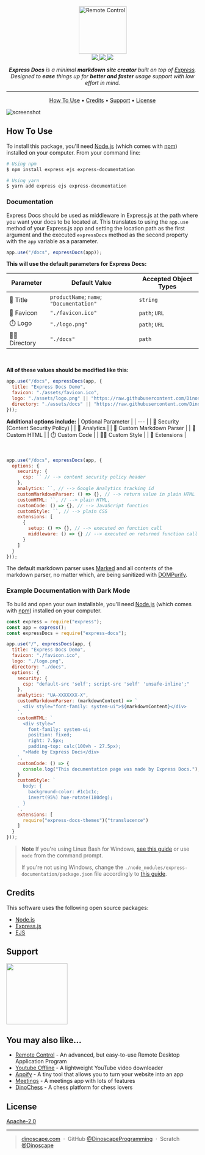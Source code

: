 <p align="center">
  <a href="https://DinoscapeProgramming.github.io/Remote-Control">
    <picture>
      <source height="125" media="(prefers-color-scheme: dark)" srcset="https://raw.githubusercontent.com/DinoscapeProgramming/Express-Documentation/master/docs/static/logo-dark.svg">
      <img height="125" alt="Remote Control" src="https://raw.githubusercontent.com/DinoscapeProgramming/Express-Documentation/master/docs/static/logo.svg">
    </picture>
  </a>
  <br>
  <a href="https://www.npmjs.com/package/express-documentation">
    <img src="https://badge.fury.io/js/express-documentation.svg">
  </a>
  <a href="https://opensource.org/license/apache-2-0">
    <img src="https://img.shields.io/badge/License-Apache%202.0-brightgreen.svg">
  </a>
  <a href="https://www.npmjs.com/package/express-documentation?activeTab=dependencies">
    <img src="https://img.shields.io/badge/Dependencies-up%20to%20date-brightgreen.svg">
  </a>
</p>
<p align="center">
  <em><b>Express Docs</b> is a minimal <b>markdown site creator</b> built on top of <a href="https://expressjs.com" target="_blank">Express</a>. Designed to <b>ease</b> things up for <b>better and faster</b> usage support with low effort in mind.</em>
</p>

---

<p align="center">
  <a href="#how-to-use">How To Use</a> •
  <a href="#credits">Credits</a> •
  <a href="#support">Support</a> •
  <a href="#license">License</a>
</p>

![screenshot](https://raw.githubusercontent.com/DinoscapeProgramming/Express-Docs/master/docs/static/demonstration.gif)

## How To Use

To install this package, you'll need [Node.js](https://nodejs.org/en/download/) (which comes with [npm](http://npmjs.com)) installed on your computer. From your command line:

```bash
# Using npm
$ npm install express ejs express-documentation

# Using yarn
$ yarn add express ejs express-documentation
```

### Documentation
Express Docs should be used as middleware in Express.js at the path where you want your docs to be located at. This translates to using the `app.use` method of your Express.js app and setting the location path as the first argument and the executed `expressDocs` method as the second property with the `app` variable as a parameter.

```js
app.use("/docs", expressDocs(app));
```

**This will use the default parameters for Express Docs:**

| Parameter | Default Value | Accepted Object Types |
| --- | --- | --- |
| 📲 Title | `productName`; `name`; `"Documentation"` | `string` |
| 🎨 Favicon | `"./favicon.ico"` | `path`; `URL` |
| ⏱️ Logo | `"./logo.png"` | `path`; `URL` |
| 👨‍💻 Directory | `"./docs"` | `path` |

<br />

**All of these values should be modified like this:**
```js
app.use("/docs", expressDocs(app, {
  title: "Express Docs Demo",
  favicon: "./assets/favicon.ico",
  logo: "./assets/logo.png" || "https://raw.githubusercontent.com/DinoscapeProgramming/Remote-Control/main/server/assets/logo.svg",
  directory: "./assets/docs" || "https://raw.githubusercontent.com/DinoscapeProgramming/Remote-Control/main/server/assets/favicon.ico"
}));
```

**Additional options include:**
| Optional Parameter |
| --- |
| 🥷 Security (Content Security Policy) |
| 🧭 Analytics |
| 📲 Custom Markdown Parser |
| 🎨 Custom HTML |
| ⏱️ Custom Code |
| 👨‍💻 Custom Style |
| 💱 Extensions |

<br />

```js
app.use("/docs", expressDocs(app, {
  options: {
    security: {
      csp: `` // --> content security policy header
    },
    analytics: ``, // --> Google Analytics tracking id
    customMarkdownParser: () => {}, // --> return value in plain HTML
    customHTML: ``, // --> plain HTML,
    customCode: () => {}, // --> JavaScript function
    customStyle: ``, // --> plain CSS
    extensions: [
      {
        setup: () => {}, // --> executed on function call
        middleware: () => {} // --> executed on returned function call
      }
    ]
  }
}));
```

The default markdown parser uses [Marked](https://github.com/markedjs/marked) and all contents of the markdown parser, no matter which, are being sanitized with [DOMPurify](https://github.com/cure53/DOMPurify).

### Example Documentation with Dark Mode
To build and open your own installable, you'll need [Node.js](https://nodejs.org/en/download/) (which comes with [npm](http://npmjs.com)) installed on your computer.

```js
const express = require("express");
const app = express();
const expressDocs = require("express-docs");

app.use("/", expressDocs(app, {
  title: "Express Docs Demo",
  favicon: "./favicon.ico",
  logo: "./logo.png",
  directory: "./docs",
  options: {
    security: {
      csp: "default-src 'self'; script-src 'self' 'unsafe-inline';"
    },
    analytics: "UA-XXXXXXX-X",
    customMarkdownParser: (markdownContent) => `
      <div style="font-family: system-ui">${markdownContent}</div>
    `,
    customHTML: `
      <div style="
        font-family: system-ui;
        position: fixed;
        right: 7.5px;
        padding-top: calc(100vh - 27.5px);
      ">Made by Express Docs</div>
    `,
    customCode: () => {
      console.log("This documentation page was made by Express Docs.");
    }
    customStyle: `
      body: {
        background-color: #1c1c1c;
        invert(95%) hue-rotate(180deg);
      }
    `,
    extensions: [
      require("express-docs-themes")("translucence")
    ]
  }
}));
```

> **Note**
> If you're using Linux Bash for Windows, [see this guide](https://www.howtogeek.com/261575/how-to-run-graphical-linux-desktop-applications-from-windows-10s-bash-shell/) or use `node` from the command prompt.
>
> If you're not using Windows, change the ```./node_modules/express-documentation/package.json``` file accordingly to [this guide](https://www.electron.build/index.html/).

## Credits

This software uses the following open source packages:

- [Node.js](https://nodejs.org)
- [Express.js](https://github.com/expressjs/express)
- [EJS](https://ejs.co)

## Support

<a href="https://www.patreon.com/DinoscapeArmy">
	<img src="https://c5.patreon.com/external/logo/become_a_patron_button@2x.png" width="160">
</a>

## You may also like...


- [Remote Control](https://github.com/DinoscapeProgramming/Remote-Control) - An advanced, but easy-to-use Remote Desktop Application Program
- [Youtube Offline](https://github.com/DinoscapeProgramming/Youtube-Offline) - A lightweight YouTube video downloader
- [Appify](https://github.com/DinoscapeProgramming/Appify) - A tiny tool that allows you to turn your website into an app
- [Meetings](https://github.com/DinoscapeProgramming/Meetings) - A meetings app with lots of features
- [DinoChess](https://github.com/DinoscapeProgramming/DinoChess) - A chess platform for chess lovers

## License

[Apache-2.0](https://raw.githubusercontent.com/DinoscapeProgramming/Express-Docs/master/LICENSE)

---

> [dinoscape.com](https://dinoscape.com) &nbsp;&middot;&nbsp;
> GitHub [@DinoscapeProgramming](https://github.com/DinoscapeProgramming) &nbsp;&middot;&nbsp;
> Scratch [@Dinoscape](https://scratch.mit.edu/users/Dinoscape)